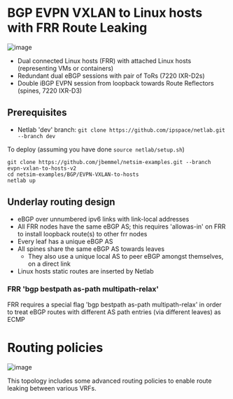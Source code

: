 # BGP EVPN VXLAN to Linux hosts with FRR Route Leaking

![image](https://user-images.githubusercontent.com/2031627/192392027-1a9af043-d871-4246-b19f-6aca4563dfd4.png)

* Dual connected Linux hosts (FRR) with attached Linux hosts (representing VMs or containers)
* Redundant dual eBGP sessions with pair of ToRs (7220 IXR-D2s)
* Double iBGP EVPN session from loopback towards Route Reflectors (spines, 7220 IXR-D3)

## Prerequisites
* Netlab 'dev' branch: ```git clone https://github.com/ipspace/netlab.git --branch dev```

To deploy (assuming you have done ```source netlab/setup.sh```)
```
git clone https://github.com/jbemmel/netsim-examples.git --branch evpn-vxlan-to-hosts-v2
cd netsim-examples/BGP/EVPN-VXLAN-to-hosts
netlab up
```

## Underlay routing design
* eBGP over unnumbered ipv6 links with link-local addresses
* All FRR nodes have the same eBGP AS; this requires 'allowas-in' on FRR to install loopback route(s) to other frr nodes
* Every leaf has a unique eBGP AS
* All spines share the same eBGP AS towards leaves
  + They also use a unique local AS to peer eBGP amongst themselves, on a direct link
* Linux hosts static routes are inserted by Netlab

### FRR 'bgp bestpath as-path multipath-relax'

FRR requires a special flag 'bgp bestpath as-path multipath-relax' in order to treat eBGP routes with different AS path entries (via different leaves) as ECMP

# Routing policies

![image](https://user-images.githubusercontent.com/2031627/192073414-2c224fd0-e457-47f5-9c7d-862518a4121a.png)

This topology includes some advanced routing policies to enable route leaking between various VRFs.
